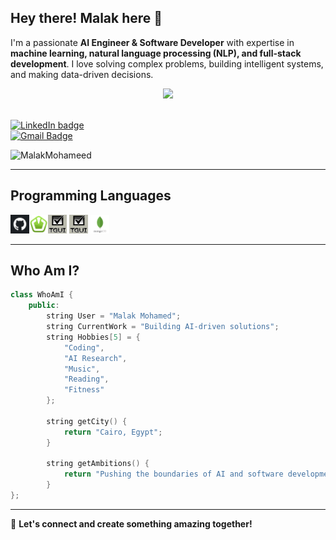 ## **Hey there! Malak here** 👋  
I'm a passionate **AI Engineer & Software Developer** with expertise in **machine learning, natural language processing (NLP), and full-stack development**. I love solving complex problems, building intelligent systems, and making data-driven decisions.

<div style="text-align:center">
<img src="https://readme-typing-svg.herokuapp.com?font=&color=1E90FF&size=25&center=true&vCenter=true&width=600&height=60&lines=AI+Engineer;Machine+Learning+Specialist;Software+Developer" />
</div>

<br/>

[![LinkedIn badge](https://img.shields.io/badge/-MalakMohameed-blue?style=flat-square&logo=Linkedin&logoColor=white&link=https://www.linkedin.com/in/MalakMohameed)](https://www.linkedin.com/in/MalakMohameed)  
[![Gmail Badge](https://img.shields.io/badge/-malakmohamedabdelrazeq04@gmail.com-c14438?style=flat-square&logo=Gmail&logoColor=white&link=mailto:malakmohamedabdelrazeq04@gmail.com)](mailto:malakmohamedabdelrazeq04@gmail.com)

<p align="left"> <img src="https://komarev.com/ghpvc/?username=MalakMohameed" alt="MalakMohameed" /> </p>

---

## **Programming Languages**
<img src = 'https://github.com/MalakMohameed/MalakMohameed/blob/main/Images/github.png' title='Github' width = '30'/><img src = 'https://github.com/MalakMohameed/MalakMohameed/blob/main/Images/SFML.png' title='SFML' width = '30'/><img src = 
'https://github.com/MalakMohameed/MalakMohameed/blob/main/Images/TGUI.png' title='TGUI' width = '30'/> <img src = 
'https://github.com/MalakMohameed/MalakMohameed/blob/main/Images/TGUI.png' title='TGUI' width = '30'/> <img src = 
'https://github.com/MalakMohameed/MalakMohameed/blob/main/Images/mongodb-icon-2.svg' title='MongoDB' width = '30'/>


---

## **Who Am I?**
```cpp
class WhoAmI {
    public:
        string User = "Malak Mohamed";
        string CurrentWork = "Building AI-driven solutions";
        string Hobbies[5] = {
            "Coding",
            "AI Research",
            "Music",
            "Reading",
            "Fitness"
        };

        string getCity() {
            return "Cairo, Egypt";
        }

        string getAmbitions() {
            return "Pushing the boundaries of AI and software development!";
        }
};
```

---

🚀 **Let's connect and create something amazing together!**
